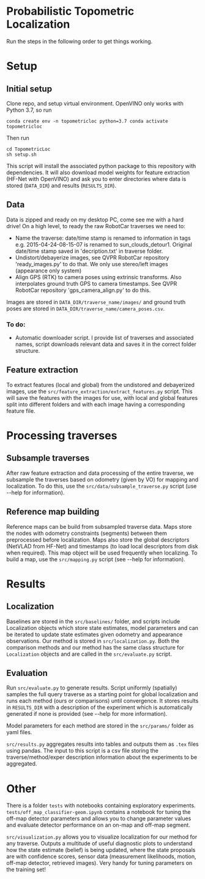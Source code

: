 # Probabilistic Topometric Localization

Run the steps in the following order to get things working.

# Setup

## Initial setup

Clone repo, and setup virtual environment. OpenVINO only works with Python 3.7, so run

`conda create env -n topometricloc python=3.7
conda activate topometricloc`

Then run
```
cd TopometricLoc
sh setup.sh
```

This script will install the associated python package to this repository with dependencies. It will also download model weights for feature extraction (HF-Net with OpenVINO) and ask you to enter directories where data is stored (`DATA_DIR`) and results (`RESULTS_DIR`).

## Data

Data is zipped and ready on my desktop PC, come see me with a hard drive! On a high level, to ready the raw RobotCar traverses we need to:

- Name the traverse: date/time stamp is renamed to information in tags e.g. 2015-04-24-08-15-07 is renamed to sun_clouds_detour1. Original date/time stamp saved in 'decription.txt' in traverse folder.
- Undistort/debayerize images, see QVPR RobotCar repository 'ready_images.py' to do that. We only use stereo/left images (appearance only system)
- Align GPS (RTK) to camera poses using extrinsic transforms. Also interpolates ground truth GPS to camera timestamps. See QVPR RobotCar repository 'gps_camera_align.py' to do this.

Images are stored in `DATA_DIR/traverse_name/images/` and ground truth poses are stored in `DATA_DIR/traverse_name/camera_poses.csv`.

### To do:

- Automatic downloader script. I provide list of traverses and associated names, script downloads relevant data and saves it in the correct folder structure.

## Feature extraction

To extract features (local and global) from the undistored and debayerized images, use the `src/feature_extraction/extract_features.py` script. This will save the features with the images for use, with local and global features split into different folders and with each image having a corresponding feature file.

# Processing traverses

## Subsample traverses

After raw feature extraction and data processing of the entire traverse, we subsample the traverses based on odometry (given by VO) for mapping and localization. To do this, use the `src/data/subsample_traverse.py` script (use --help for information).

## Reference map building

Reference maps can be build from subsampled traverse data. Maps store the nodes with odometry constraints (segments) between them preprocessed before localization. Maps also store the global descriptors (NetVLAD from HF-Net) and timestamps (to load local descriptors from disk when required). This map object will be used frequently when localizing. To build a map, use the `src/mapping.py` script (see --help for information).

# Results

## Localization

Baselines are stored in the `src/baselines/` folder, and scripts include Localization objects which store state estimates, model parameters and can be iterated to update state estimates given odometry and appearance observations. Our method is stored in `src/localization.py`. Both the comparison methods and our method has the same class structure for `Localization` objects and are called in the `src/evaluate.py` script.

## Evaluation

Run `src/evaluate.py` to generate results. Script uniformly (spatially) samples the full query traverse as a starting point for global localization and runs each method (ours or comparisons) until convergence. It stores results in `RESULTS_DIR` with a description of the experiment which is automatically generated if none is provided (see --help for more information).

Model parameters for each method are stored in the `src/params/` folder as yaml files.

`src/results.py` aggregates results into tables and outputs them as `.tex` files using pandas. The input to this script is a csv file storing the traverse/method/exper description information about the experiments to be aggregated.

# Other

There is a folder `tests` with notebooks containing exploratory experiments. `tests/off_map_classifier-geom.ipynb` contains a notebook for tuning the off-map detector parameters and allows you to change parameter values and evaluate detector performance on an on-map and off-map segment.

`src/visualization.py` allows you to visualize localization for our method for any traverse. Outputs a multitude of useful diagnostic plots to understand how the state estimate (belief) is being updated, where the state proposals are with confidence scores, sensor data (measurement likelihoods, motion, off-map detector, retrieved images). Very handy for tuning parameters on the training set!
